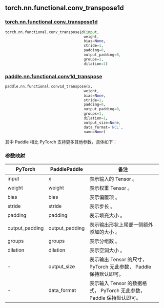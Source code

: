 ## torch.nn.functional.conv_transpose1d

### [torch.nn.functional.conv_transpose1d](https://pytorch.org/docs/stable/generated/torch.nn.functional.conv_transpose1d.html?highlight=conv_trans#torch.nn.functional.conv_transpose1d)

```python
torch.nn.functional.conv_transpose1d(input,
                                    weight,
                                    bias=None,
                                    stride=1,
                                    padding=0,
                                    output_padding=0,
                                    groups=1,
                                    dilation=1)
```

### [paddle.nn.functional.conv1d_transpose](https://www.paddlepaddle.org.cn/documentation/docs/zh/api/paddle/nn/functional/conv1d_transpose_cn.html)

```python
paddle.nn.functional.conv1d_transpose(x,
                                    weight,
                                    bias=None,
                                    stride=1,
                                    padding=0,
                                    output_padding=0,
                                    groups=1,
                                    dilation=1,
                                    output_size=None,
                                    data_format='NCL',
                                    name=None)
```

其中 Paddle 相比 PyTorch 支持更多其他参数，具体如下：
### 参数映射
| PyTorch       | PaddlePaddle | 备注                                                   |
| ------------- | ------------ | ------------------------------------------------------ |
| input           | x           | 表示输入的 Tensor 。               |
| weight          | weight         | 表示权重 Tensor 。                                     |
| bias          | bias         | 表示偏置项 。                                     |
| stride          | stride         | 表示步长 。                                     |
| padding          | padding         | 表示填充大小 。                                     |
| output_padding          | output_padding         | 表示输出形状上尾部一侧额外添加的大小 。                                     |
| groups          | groups         | 表示分组数 。                                     |
| dilation          | dilation         | 表示空洞大小 。                                     |
| -           | output_size           | 表示输出 Tensor 的尺寸， PyTorch 无此参数， Paddle 保持默认即可。        |
| -           | data_format           | 表示输入 Tensor 的数据格式， PyTorch 无此参数， Paddle 保持默认即可。               |
